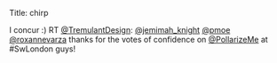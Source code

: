 Title: chirp

I concur :) RT <a href="http://twitter.com/TremulantDesign">@TremulantDesign</a>: <a href="http://twitter.com/jemimah_knight">@jemimah_knight</a> <a href="http://twitter.com/pmoe">@pmoe</a> <a href="http://twitter.com/roxannevarza">@roxannevarza</a> thanks for the votes of confidence on <a href="http://twitter.com/PollarizeMe">@PollarizeMe</a> at #SwLondon guys!
